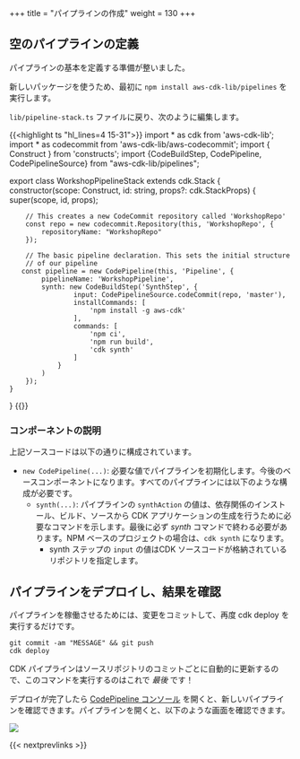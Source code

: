 +++
title = "パイプラインの作成"
weight = 130
+++

## 空のパイプラインの定義
パイプラインの基本を定義する準備が整いました。

新しいパッケージを使うため、最初に `npm install aws-cdk-lib/pipelines` を実行します。

`lib/pipeline-stack.ts` ファイルに戻り、次のように編集します。

{{<highlight ts "hl_lines=4 15-31">}}
import * as cdk from 'aws-cdk-lib';
import * as codecommit from 'aws-cdk-lib/aws-codecommit';
import { Construct } from 'constructs';
import {CodeBuildStep, CodePipeline, CodePipelineSource} from "aws-cdk-lib/pipelines";

export class WorkshopPipelineStack extends cdk.Stack {
    constructor(scope: Construct, id: string, props?: cdk.StackProps) {
        super(scope, id, props);

        // This creates a new CodeCommit repository called 'WorkshopRepo'
        const repo = new codecommit.Repository(this, 'WorkshopRepo', {
            repositoryName: "WorkshopRepo"
        });

        // The basic pipeline declaration. This sets the initial structure
        // of our pipeline
       const pipeline = new CodePipeline(this, 'Pipeline', {
            pipelineName: 'WorkshopPipeline',
            synth: new CodeBuildStep('SynthStep', {
                    input: CodePipelineSource.codeCommit(repo, 'master'),
                    installCommands: [
                        'npm install -g aws-cdk'
                    ],
                    commands: [
                        'npm ci',
                        'npm run build',
                        'cdk synth'
                    ]
                }
            )
        });
    }
}
{{</highlight>}}

### コンポーネントの説明
上記ソースコードは以下の通りに構成されています。

* `new CodePipeline(...)`: 必要な値でパイプラインを初期化します。今後のベースコンポーネントになります。すべてのパイプラインには以下のような構成が必要です。
   * `synth(...)`: パイプラインの `synthAction` の値は、依存関係のインストール、ビルド、ソースから CDK アプリケーションの生成を行うために必要なコマンドを示します。最後に必ず *synth* コマンドで終わる必要があります。NPM ベースのプロジェクトの場合は、`cdk synth` になります。
      * synth ステップの `input` の値はCDK ソースコードが格納されているリポジトリを指定します。

## パイプラインをデプロイし、結果を確認
パイプラインを稼働させるためには、変更をコミットして、再度 cdk deploy を実行するだけです。

```
git commit -am "MESSAGE" && git push
cdk deploy
```

CDK パイプラインはソースリポジトリのコミットごとに自動的に更新するので、このコマンドを実行するのはこれで *最後* です！

デプロイが完了したら [CodePipeline コンソール](https://console.aws.amazon.com/codesuite/codepipeline/pipelines) を開くと、新しいパイプラインを確認できます。パイプラインを開くと、以下のような画面を確認できます。

![](./pipeline-init.png)

{{< nextprevlinks >}}